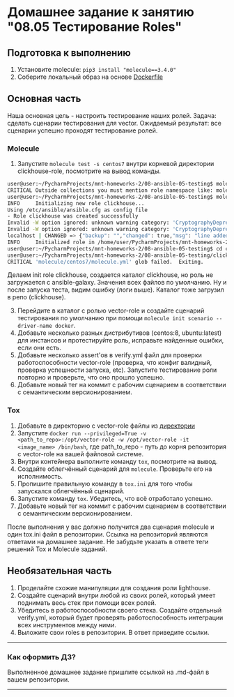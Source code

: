 # Домашнее задание к занятию "08.05 Тестирование Roles"

## Подготовка к выполнению
1. Установите molecule: `pip3 install "molecule==3.4.0"`
2. Соберите локальный образ на основе [Dockerfile](./Dockerfile)

## Основная часть

Наша основная цель - настроить тестирование наших ролей. Задача: сделать сценарии тестирования для vector. Ожидаемый результат: все сценарии успешно проходят тестирование ролей.

### Molecule

1. Запустите  `molecule test -s centos7` внутри корневой директории clickhouse-role, посмотрите на вывод команды.
```bash
user@user:~/PycharmProjects/mnt-homeworks-2/08-ansible-05-testing$ molecule init role clickhouse -d docker
CRITICAL Outside collections you must mention role namespace like: molecule init role 'acme.myrole'. Be sure you use only lowercase characters and underlines. See https://galaxy.ansible.com/docs/contributing/creating_role.html
user@user:~/PycharmProjects/mnt-homeworks-2/08-ansible-05-testing$ molecule init role acme.clickhouse -d docker
INFO     Initializing new role clickhouse...
Using /etc/ansible/ansible.cfg as config file
- Role clickhouse was created successfully
Invalid -W option ignored: unknown warning category: 'CryptographyDeprecationWarning'
Invalid -W option ignored: unknown warning category: 'CryptographyDeprecationWarning'
localhost | CHANGED => {"backup": "","changed": true,"msg": "line added"}
INFO     Initialized role in /home/user/PycharmProjects/mnt-homeworks-2/08-ansible-05-testing/clickhouse successfully.
user@user:~/PycharmProjects/mnt-homeworks-2/08-ansible-05-testing$ cd clickhouse
user@user:~/PycharmProjects/mnt-homeworks-2/08-ansible-05-testing/clickhouse$ molecule test -s centos7
CRITICAL 'molecule/centos7/molecule.yml' glob failed.  Exiting.
```
Делаем init role clickhouse, создается каталог clickhouse, но роль не загружается с ansible-galaxy. Значения всех файлов по умолчанию.
Ну и после запуска теста, видим ошибку (логи выше). Каталог тоже загрузил в репо (clickhouse).

3. Перейдите в каталог с ролью vector-role и создайте сценарий тестирования по умолчанию при помощи `molecule init scenario --driver-name docker`.
4. Добавьте несколько разных дистрибутивов (centos:8, ubuntu:latest) для инстансов и протестируйте роль, исправьте найденные ошибки, если они есть.
5. Добавьте несколько assert'ов в verify.yml файл для  проверки работоспособности vector-role (проверка, что конфиг валидный, проверка успешности запуска, etc). Запустите тестирование роли повторно и проверьте, что оно прошло успешно.
6. Добавьте новый тег на коммит с рабочим сценарием в соответствии с семантическим версионированием.

### Tox

1. Добавьте в директорию с vector-role файлы из [директории](./example)
2. Запустите `docker run --privileged=True -v <path_to_repo>:/opt/vector-role -w /opt/vector-role -it <image_name> /bin/bash`, где path_to_repo - путь до корня репозитория с vector-role на вашей файловой системе.
3. Внутри контейнера выполните команду `tox`, посмотрите на вывод.
5. Создайте облегчённый сценарий для `molecule`. Проверьте его на исполнимость.
6. Пропишите правильную команду в `tox.ini` для того чтобы запускался облегчённый сценарий.
8. Запустите команду `tox`. Убедитесь, что всё отработало успешно.
9. Добавьте новый тег на коммит с рабочим сценарием в соответствии с семантическим версионированием.

После выполнения у вас должно получится два сценария molecule и один tox.ini файл в репозитории. Ссылка на репозиторий являются ответами на домашнее задание. Не забудьте указать в ответе теги решений Tox и Molecule заданий.

## Необязательная часть

1. Проделайте схожие манипуляции для создания роли lighthouse.
2. Создайте сценарий внутри любой из своих ролей, который умеет поднимать весь стек при помощи всех ролей.
3. Убедитесь в работоспособности своего стека. Создайте отдельный verify.yml, который будет проверять работоспособность интеграции всех инструментов между ними.
4. Выложите свои roles в репозитории. В ответ приведите ссылки.

---

### Как оформить ДЗ?

Выполненное домашнее задание пришлите ссылкой на .md-файл в вашем репозитории.

---
